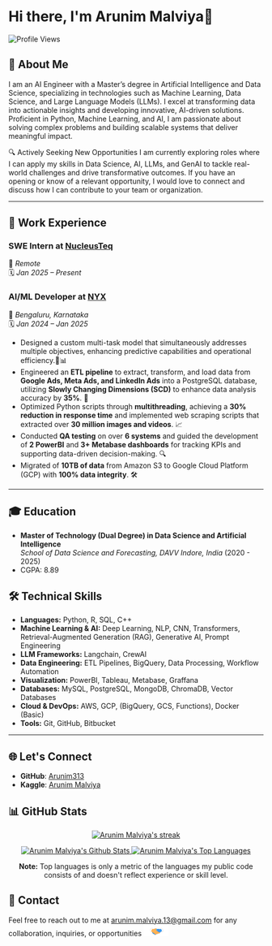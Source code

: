 # Hi there, I'm Arunim Malviya👋

![Profile Views](https://komarev.com/ghpvc/?username=arunim313&color=blueviolet)

<p align="center">
<!--   <img src="https://github.com/user-attachments/assets/5d60ab16-26f5-4931-aa56-1d73c86000ea" width="50" alt="Spiderman GIF"> -->
<!--   <img src="https://github.com/user-attachments/assets/19a1b840-cdf7-4813-ae16-f3314b69615f" width="100" alt="Spiderman GIF"> -->
</p>


## 🚀 About Me

I am an AI Engineer with a Master’s degree in Artificial Intelligence and Data Science, specializing in technologies such as Machine Learning, Data Science, and Large Language Models (LLMs). I excel at transforming data into actionable insights and developing innovative, AI-driven solutions. Proficient in Python, Machine Learning, and AI, I am passionate about solving complex problems and building scalable systems that deliver meaningful impact.

🔍 Actively Seeking New Opportunities
I am currently exploring roles where I can apply my skills in Data Science, AI, LLMs, and GenAI to tackle real-world challenges and drive transformative outcomes. If you have an opening or know of a relevant opportunity, I would love to connect and discuss how I can contribute to your team or organization.

---

## 💼 Work Experience

### **SWE Intern** at [NucleusTeq](https://nucleusteq.com/)
📍 *Remote*  
🗓 *Jan 2025 – Present*  

### **AI/ML Developer** at [NYX](https://nyx.today/)
📍 *Bengaluru, Karnataka*  
🗓 *Jan 2024 – Jan 2025*  
  - Designed a custom multi-task model that simultaneously addresses multiple objectives, enhancing predictive capabilities and operational efficiency.🧠📊
  - Engineered an **ETL pipeline** to extract, transform, and load data from **Google Ads, Meta Ads, and LinkedIn Ads** into a PostgreSQL database, utilizing **Slowly Changing Dimensions (SCD)** to enhance data analysis accuracy by **35%**. 🚀
  - Optimized Python scripts through **multithreading**, achieving a **30% reduction in response time** and implemented web scraping scripts that extracted over **30 million images and videos**. 📈
  - Conducted **QA testing** on over **6 systems** and guided the development of **2 PowerBI** and **3+ Metabase dashboards** for tracking KPIs and supporting data-driven decision-making. 🔍
  - Migrated of **10TB of data** from Amazon S3 to Google Cloud Platform (GCP) with **100% data integrity**. 🛠️

---
## 🎓 Education

- **Master of Technology (Dual Degree) in Data Science and Artificial Intelligence**  
  *School of Data Science and Forecasting, DAVV Indore, India* (2020 - 2025)
- CGPA: 8.89
  
## 🛠️ Technical Skills

- **Languages:** Python, R, SQL, C++
- **Machine Learning & AI:** Deep Learning, NLP, CNN, Transformers, Retrieval-Augmented Generation (RAG), Generative AI, Prompt Engineering
- **LLM Frameworks:** Langchain, CrewAI
- **Data Engineering:** ETL Pipelines, BigQuery, Data Processing, Workflow Automation
- **Visualization:** PowerBI, Tableau, Metabase, Graffana
- **Databases:** MySQL, PostgreSQL, MongoDB, ChromaDB, Vector Databases
- **Cloud & DevOps:** AWS, GCP, (BigQuery, GCS, Functions), Docker (Basic)
- **Tools:** Git, GitHub, Bitbucket

---

## 🌐 Let's Connect

<!-- Comment -->
<!--- **LinkedIn**: [Arunim Malviya](https://www.linkedin.com/in/arunim-malviya-271ba5201/)-->
- **GitHub**: [Arunim313](https://github.com/arunim313)
- **Kaggle**: [Arunim Malviya](https://www.kaggle.com/arunimmalviya)

## 📊 GitHub Stats

<p align="center">
    <a href="https://github.com/arunim313/github-readme-streak-stats">
        <img title="🕸️ GitHub streak stats" alt="Arunim Malviya's streak" src="https://github-readme-streak-stats.herokuapp.com/?user=arunim313&theme=black-ice&hide_border=true&stroke=0000&background=060A0CD0"/>
    </a>
</p>

<p align="center">
    <a href="https://github.com/arunim313/github-readme-stats">
        <img alt="Arunim Malviya's Github Stats" src="https://github-readme-stats.vercel.app/api?username=arunim313&show_icons=true&count_private=true&theme=react&hide_border=true&bg_color=0D1117" />
    </a>
    <a href="https://github.com/arunim313/github-readme-stats">
        <img alt="Arunim Malviya's Top Languages" src="https://github-readme-stats.vercel.app/api/top-langs/?username=arunim313&langs_count=8&count_private=true&layout=compact&theme=react&hide_border=true&bg_color=0D1117" />
    </a>
</p>

<p align="center">
  <b>Note:</b> Top languages is only a metric of the languages my public code consists of and doesn't reflect experience or skill level.
</p>



## 📧 Contact
Feel free to reach out to me at [arunim.malviya.13@gmail.com](mailto:arunim.malviya.13@gmail.com) for any collaboration, inquiries, or opportunities <img src="https://github.com/Script-Kiddie-JKB/Script-Kiddie-JKB/blob/main/Assets/handshake.gif" width="50">

